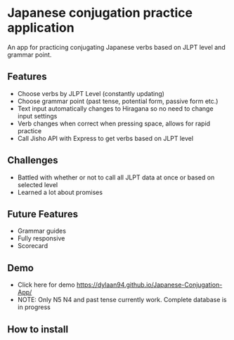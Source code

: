 # Japanese conjugation practice application

An app for practicing conjugating Japanese verbs based on JLPT level and grammar point.

## Features

- Choose verbs by JLPT Level (constantly updating)
- Choose grammar point (past tense, potential form, passive form etc.)
- Text input automatically changes to Hiragana so no need to change input settings
- Verb changes when correct when pressing space, allows for rapid practice
- Call Jisho API with Express to get verbs based on JLPT level

## Challenges

- Battled with whether or not to call all JLPT data at once or based on selected level
- Learned a lot about promises

## Future Features

- Grammar guides
- Fully responsive
- Scorecard 

## Demo

- Click here for demo https://dylaan94.github.io/Japanese-Conjugation-App/
- NOTE: Only N5 N4 and past tense currently work. Complete database is in progress

## How to install
